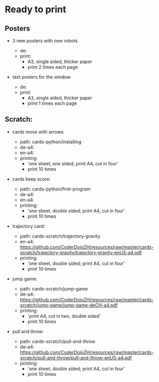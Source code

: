 # Ready to print

## Posters

- 3 new posters with new robots
  - de: <???>
  - print: 
    - A3, single sided, thicker paper
    - print 2 times each page


- text posters for the window
  - de: <???>
  - print: 
    - A3, single sided, thicker paper
    - print 1 times each page   

## Scratch:

- cards move with arrows:
  - path: cards-python/installing
  - de-a4: <???>
  - en-a4: <???>
  - printing:
    - 'one sheet, one sided; print A4, cut in four'
    - print 10 times
    
- cards keep score:
  - path: cards-python/first-program
  - de-a4: <???>
  - en-a4: <???>
  - printing:
    - 'one sheet, double sided; print A4, cut in four'
    - print 10 times
    
- trajectory card:
  - path: cards-scratch/trajectory-gravity
  - en-a4: <https://github.com/CoderDojoZH/resources/raw/master/cards-scratch/trajectory-gravity/trajectory-gravity-enUS-a4.pdf>
  - printing:
    - 'one sheet, double sided; print A4, cut in four'
    - print 10 times    
    
- jump game:
  - path: cards-scratch/jump-game
  - de-a4: <https://github.com/CoderDojoZH/resources/raw/master/cards-scratch/jump-game/jump-game-deCH-a4.pdf>
  - printing:
    - 'print A4, cut in two, double sided'
    - print 10 times
    
- pull and throw:
  - path: cards-scratch/pull-and-throw
  - de-a4: <https://github.com/CoderDojoZH/resources/raw/master/cards-scratch/pull-and-throw/pull-and-throw-enUS-a4.pdf>
  - printing:
    - 'one sheet, double sided; print A4, cut in four'
    - print 10 times  
